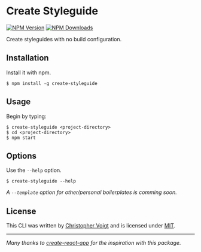 
# Create Styleguide
[![NPM Version](http://img.shields.io/npm/v/create-styleguide.svg?style=for-the-badge)](https://www.npmjs.com/package/create-styleguide)
[![NPM Downloads](https://img.shields.io/npm/dm/create-styleguide.svg?style=for-the-badge)](https://npmcharts.com/compare/create-styleguide?minimal=true)

Create styleguides with no build configuration.


## Installation
Install it with npm.
```
$ npm install -g create-styleguide 
```


## Usage
Begin by typing:
```
$ create-styleguide <project-directory>
$ cd <project-directory>
$ npm start
```


## Options
Use the `--help` option.
```
$ create-styleguide --help
```

_A `--template` option for other/personal boilerplates is comming soon._


## License
This CLI was written by [Christopher Voigt](https://twitter.com/chlorophyllkid) and is licensed under [MIT](https://github.com/chlorophyllkid/create-styleguide/blob/master/LICENSE).

---

_Many thanks to [create-react-app](https://github.com/facebook/create-react-app) for the inspiration with this package._
